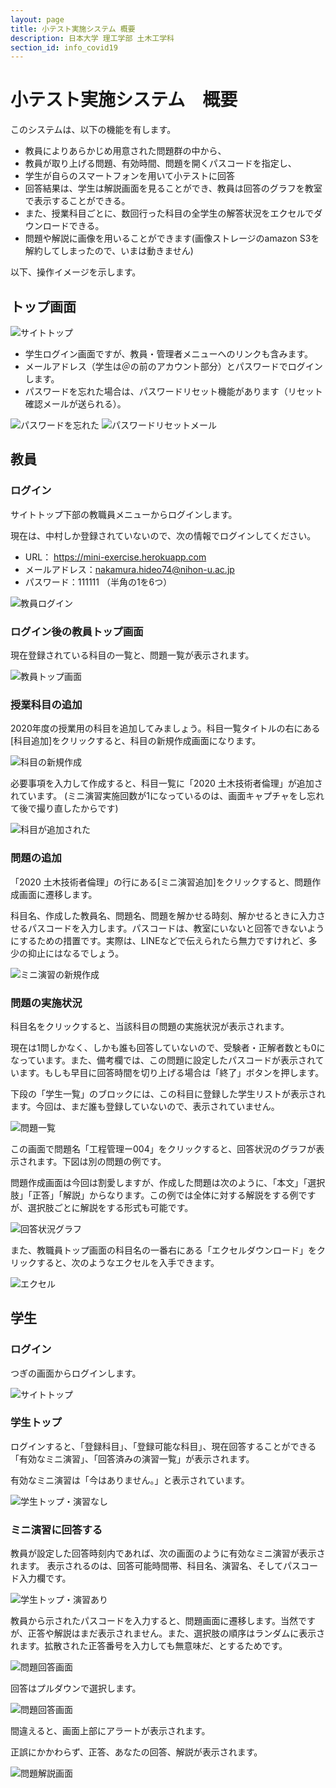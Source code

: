 ```yaml
---
layout: page
title: 小テスト実施システム 概要
description: 日本大学 理工学部 土木工学科
section_id: info_covid19
---
```

# 小テスト実施システム　概要

このシステムは、以下の機能を有します。
* 教員によりあらかじめ用意された問題群の中から、
* 教員が取り上げる問題、有効時間、問題を開くパスコードを指定し、
* 学生が自らのスマートフォンを用いて小テストに回答
* 回答結果は、学生は解説画面を見ることができ、教員は回答のグラフを教室で表示することができる。
* また、授業科目ごとに、数回行った科目の全学生の解答状況をエクセルでダウンロードできる。
* 問題や解説に画像を用いることができます(画像ストレージのamazon S3を解約してしまったので、いまは動きません)

以下、操作イメージを示します。

## トップ画面

![サイトトップ](images/01.top.png)

* 学生ログイン画面ですが、教員・管理者メニューへのリンクも含みます。
* メールアドレス（学生は＠の前のアカウント部分）とパスワードでログインします。
* パスワードを忘れた場合は、パスワードリセット機能があります（リセット確認メールが送られる）。

![パスワードを忘れた](images/01.password_reset.png)
![パスワードリセットメール](images/01.password_reset_mail.png)

## 教員
### ログイン
サイトトップ下部の教職員メニューからログインします。

現在は、中村しか登録されていないので、次の情報でログインしてください。
* URL： https://mini-exercise.herokuapp.com
* メールアドレス：nakamura.hideo74@nihon-u.ac.jp
* パスワード：111111 （半角の1を6つ）

![教員ログイン](images/02.staff_login.png)

### ログイン後の教員トップ画面

現在登録されている科目の一覧と、問題一覧が表示されます。

![教員トップ画面](images/03.staff_top.png)

### 授業科目の追加

2020年度の授業用の科目を追加してみましょう。科目一覧タイトルの右にある[科目追加]をクリックすると、科目の新規作成画面になります。


![科目の新規作成](images/04.create_subject.png)

必要事項を入力して作成すると、科目一覧に「2020 土木技術者倫理」が追加されています。
(ミニ演習実施回数が1になっているのは、画面キャプチャをし忘れて後で撮り直したからです)

![科目が追加された](images/04.subject_added.png)

### 問題の追加

「2020 土木技術者倫理」の行にある[ミニ演習追加]をクリックすると、問題作成画面に遷移します。

科目名、作成した教員名、問題名、問題を解かせる時刻、解かせるときに入力させるパスコードを入力します。パスコードは、教室にいないと回答できないようにするための措置です。実際は、LINEなどで伝えられたら無力ですけれど、多少の抑止にはなるでしょう。


![ミニ演習の新規作成](images/05.mini-exercise_added.png)

### 問題の実施状況

科目名をクリックすると、当該科目の問題の実施状況が表示されます。

現在は1問しかなく、しかも誰も回答していないので、受験者・正解者数とも0になっています。また、備考欄では、この問題に設定したパスコードが表示されています。もしも早目に回答時間を切り上げる場合は「終了」ボタンを押します。

下段の「学生一覧」のブロックには、この科目に登録した学生リストが表示されます。今回は、まだ誰も登録していないので、表示されていません。

![問題一覧](images/05.mini-exercise_list.png)

この画面で問題名「工程管理ー004」をクリックすると、回答状況のグラフが表示されます。下図は別の問題の例です。

問題作成画面は今回は割愛しますが、作成した問題は次のように、「本文」「選択肢」「正答」「解説」からなります。この例では全体に対する解説をする例ですが、選択肢ごとに解説をする形式も可能です。


![回答状況グラフ](images/06.mini-exercise_result.png)

また、教職員トップ画面の科目名の一番右にある「エクセルダウンロード」をクリックすると、次のようなエクセルを入手できます。

![エクセル](images/07.subject_result.png)

## 学生

### ログイン

つぎの画面からログインします。

![サイトトップ](images/01.top.png)

### 学生トップ

ログインすると、「登録科目」、「登録可能な科目」、現在回答することができる「有効なミニ演習」、「回答済みの演習一覧」が表示されます。

有効なミニ演習は「今はありません。」と表示されています。

![学生トップ・演習なし](images/10.student_top_without_exercise.png)

### ミニ演習に回答する

教員が設定した回答時刻内であれば、次の画面のように有効なミニ演習が表示されます。
表示されるのは、回答可能時間帯、科目名、演習名、そしてパスコード入力欄です。

![学生トップ・演習あり](images/11.student_top_with_exercise.png)

教員から示されたパスコードを入力すると、問題画面に遷移します。当然ですが、正答や解説はまだ表示されません。また、選択肢の順序はランダムに表示されます。拡散された正答番号を入力しても無意味だ、とするためです。

![問題回答画面](images/12.question.png)

回答はプルダウンで選択します。

![問題回答画面](images/13.select_answer.png)

間違えると、画面上部にアラートが表示されます。

正誤にかかわらず、正答、あなたの回答、解説が表示されます。

![問題解説画面](images/14.ooops.png)
